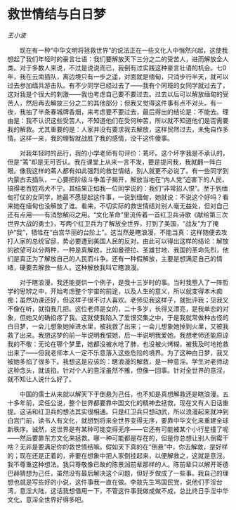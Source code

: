 # 救世情结与白日梦

*王小波*

　　现在有一种“中华文明将拯救世界”的说法正在一些文化人中悄然兴起，这使我想起了我们年轻时的豪言壮语：我们要解放天下三分之二的受苦人，进而解放全人类。对于多数人来说，不过是说说而已，我倒有过实践这种豪言壮语的机会。七0年，我在云南插队，离边境只有一步之遥，对面就是缅甸，只消步行半天，就可以过去参加缅共游击队。有不少同学已经过去了——我有个同班的女同学就过去了，这对我是个很大的刺激——我也考虑自己要不要过去。过去以后可以解放缅甸的受苦人，然后再去解放三分之二的其他部分；但我又觉得这件事有点不对头。有一夜，我抽了半条春城牌香烟，来考虑要不要过去，最后得出的结论是：不能去。理由是：我不认识这些受苦人，不知道他们在受何种苦，所以就不知道他们是否需要我的解救。尤其重要的是：人家并没有要求我去解放，这样贸然过去，未免自作多情。这样一来，我的理智就战胜了我的感情，没干这件傻事。

　　对我年轻时的品行，我的小学老师有句评价：蔫坏。这个坏字我是不承认的，但是“蔫”却是无可否认。我在课堂上从来一言不发，要是提问我，我就翻一阵白眼。像我这样的蔫人都有如此强烈的救世情结，别人就更不必说了。有一些同学到内蒙古去插队，一心要把阶级斗争盖子揭开，解放当地在“内人党”迫害下的人民，搞得老百姓鸡犬不宁。其结果正如我一位同学说的：我们“非常招人恨”。至于到缅甸打仗的女同学，她最不愿提起这件事，一说到缅甸，她就说：不说这个好吗？看来她在缅甸也没解放了谁。看来，不切实际的救世情结对别人毫无益处，但对自己还有点用——有消愁解闷之用。“文化革命”里流传着一首红卫兵诗歌《献给第三次世界大战的勇士》，写两个红卫兵为了解放全世界，打到了美国，“战友”为了掩护“我”，牺牲在“白宫华丽的台阶上”。这当然是瞎浪漫，不能当真：这样随便去攻打人家的总统官邸，势必要遭到美国人民的反对。由此可以得出这样的结论：解放的欲望可以分两种，一种是真解放，比如曼德拉、圣雄甘地、我国的革命先烈，他们是真正为了解放自己的人民而斗争。还有一种假解放，主要是想满足自己的情绪，硬要去解救一些人。这种解放我叫它瞎浪漫。

　　对于瞎浪漫，我还能提供一个例子，是我十三岁时的事。当时我堕入了一阵哲学的思辨之中，开始考虑整个宇宙的前途，以及人生的意义，所以就变得本木痴痴；虽然功课还好，但这样子很不讨人喜欢。老师见我这样子，就批评我；见我又不像在听，就掐我几把。这位老师是女的，二十多岁，长得又漂亮，是我单恋的对象，但她又的确掐疼了我。这就使我陷入了爱恨交集之中，于是我就常做种古怪的白日梦，一会儿想象她掉进水里，被我救了出来；一会儿想象她掉到火里，又被我救了出来。我想这梦的前一半说明我恨她，后一半说明我爱她。我想老师还能原谅我的不敬：无论在哪个梦里，她都没被水呛了肺，也没被火烤糊，被我及时地抢救出来了——但我老师本人一定不乐意落入这些危险的境界。为了这种白日梦，我又被她多掐了很多下。我想这是应该的：瞎浪漫的解救，是一种意淫。学生对老师动这种念头，就该掐。针对个人的意淫虽然不雅，但像一回事。针对全世界的意淫，就不知让人说什么好了。

　　中国的儒士从来就以解天下于倒悬为己任，也不知是真想解救还是瞎浪漫。五十多年前，梁任公说，整个世界都要靠中国文化的精神去拯救，现在又有人旧话重提。这话和红卫兵的想法其实很相通。只是红卫兵只想动武，所以浪漫起来就冲到白宫门前，读书人有文化，就想到将来全世界变得无序，要靠中华文化来重建全球新秩序。诚然，这世界是有某种可能变得无序——它还有可能被某个小行星撞了呢——然后要靠东方文化来拯救。哪一种可能都是存在的，但是你总想让别人倒霉干啥？无非是要满足你的救世情结嘛。假如天下真的在“倒悬”中，你去解救，是好样的；现在还是正着的，非要在想象中把人家倒挂起来，以便解救之，这就是意淫。我不尊重这种想法。我只尊敬像已故的陈景润前辈那样的人。陈前辈只以解开哥德巴赫猜想为己任，虽然没有最后解决这个问题，但好歹做成了一些事。我自己的理想也就是写些好的小说，这件事我一直在做。李敖先生骂国民党，说他们手淫台湾，意淫大陆，这话我想借用一下，不管这件事我做成做不成，总比终日手淫中华文化，意淫全世界好得多吧。